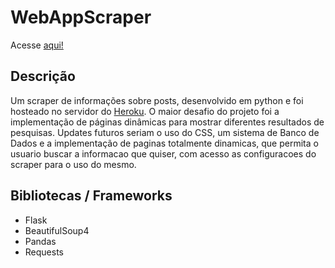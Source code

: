 # WebAppScraper

Acesse [aqui!](https://webappscraper.herokuapp.com/)

## Descrição
Um scraper de informações sobre posts, desenvolvido em python e foi hosteado no servidor do [Heroku](www.heroku.com/). O maior desafio do projeto foi a implementação de páginas dinâmicas para mostrar diferentes resultados de pesquisas.
Updates futuros seriam o uso do CSS, um sistema de Banco de Dados e a implementação de paginas totalmente dinamicas, que permita o usuario buscar a informacao que quiser, com acesso as configuracoes do scraper para o uso do mesmo.

## Bibliotecas / Frameworks
- Flask
- BeautifulSoup4
- Pandas
- Requests